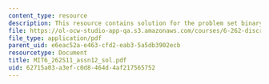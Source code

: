 ```yaml
---
content_type: resource
description: This resource contains solution for the problem set binary hypothesis.
file: https://ol-ocw-studio-app-qa.s3.amazonaws.com/courses/6-262-discrete-stochastic-processes-spring-2011/62715a03a3efc0d8464d4af217565752_MIT6_262S11_assn12_sol.pdf
file_type: application/pdf
parent_uid: e6eac52a-e463-cfd2-eab3-5a5db3902ecb
resourcetype: Document
title: MIT6_262S11_assn12_sol.pdf
uid: 62715a03-a3ef-c0d8-464d-4af217565752
---
```

